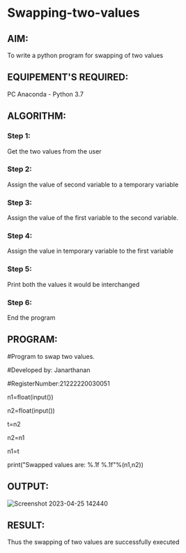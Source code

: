 # Swapping-two-values
## AIM:
To write a python program for swapping of two values
## EQUIPEMENT'S REQUIRED: 
PC
Anaconda - Python 3.7
## ALGORITHM: 
### Step 1:
Get the two values from the user
### Step 2: 
Assign the value of second variable to a temporary variable 
### Step 3: 
Assign the value of the first variable to the second variable.
### Step 4:  
Assign the value in temporary variable to the first variable
### Step 5: 
Print both the values it would be interchanged
### Step 6: 
End the program
## PROGRAM:

#Program to swap two values.

#Developed by: Janarthanan

#RegisterNumber:21222220030051

n1=float(input())

n2=float(input())

t=n2

n2=n1

n1=t

print("Swapped values are: %.1f %.1f"%(n1,n2))

## OUTPUT:
![Screenshot 2023-04-25 142440](https://user-images.githubusercontent.com/119393515/234282682-74dd7fac-f7a9-402a-86e6-0b7a5abc49d0.png)


## RESULT:
Thus the swapping of two values are successfully executed



